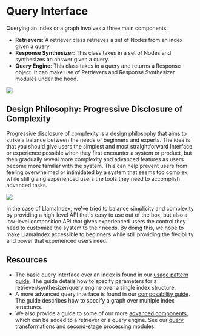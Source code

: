 
# Query Interface
Querying an index or a graph involves a three main components:

- **Retrievers**: A retriever class retrieves a set of Nodes from an index given a query.
- **Response Synthesizer**: This class takes in a set of Nodes and synthesizes an answer given a query.
- **Query Engine**: This class takes in a query and returns a Response object. It can make use
   of Retrievers and Response Synthesizer modules under the hood.

![](/_static/query/query_classes.png)


## Design Philosophy: Progressive Disclosure of Complexity

Progressive disclosure of complexity is a design philosophy that aims to strike 
a balance between the needs of beginners and experts. The idea is that you should 
give users the simplest and most straightforward interface or experience possible 
when they first encounter a system or product, but then gradually reveal more 
complexity and advanced features as users become more familiar with the system. 
This can help prevent users from feeling overwhelmed or intimidated by a system 
that seems too complex, while still giving experienced users the tools they need 
to accomplish advanced tasks.

![](/_static/query/disclosure.png)


In the case of LlamaIndex, we've tried to balance simplicity and complexity by 
providing a high-level API that's easy to use out of the box, but also a low-level 
composition API that gives experienced users the control they need to customize the 
system to their needs. By doing this, we hope to make LlamaIndex accessible to 
beginners while still providing the flexibility and power that experienced users need.

## Resources

- The basic query interface over an index is found in our [usage pattern guide](/docs/guides/primer/usage_pattern.md). The guide
  details how to specify parameters for a retriever/synthesizer/query engine over a 
  single index structure.
- A more advanced query interface is found in our [composability guide](/docs/how_to/index/composability.md). The guide
  describes how to specify a graph over multiple index structures.
- We also provide a guide to some of our more [advanced components](/docs/how_to/query_engine/advanced/root.md), which can be added 
  to a retriever or a query engine. See our [query transformations](/docs/how_to/query_engine/advanced/query_transformations.md)
  and 
  [second-stage processing](/how_to/query_engine/advanced/second_stage.md) modules. 

